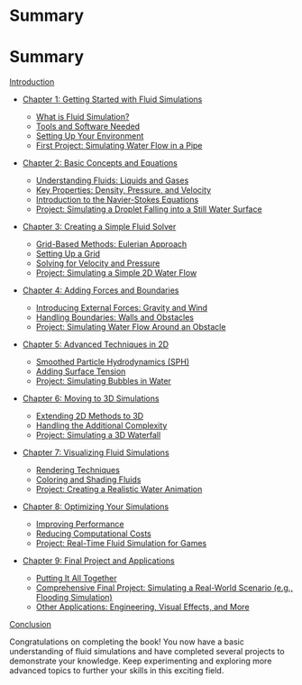 # Summary

# Summary

[Introduction](README.md)

- [Chapter 1: Getting Started with Fluid Simulations]()
    - [What is Fluid Simulation?]()
    - [Tools and Software Needed]()
    - [Setting Up Your Environment]()
    - [First Project: Simulating Water Flow in a Pipe]()

- [Chapter 2: Basic Concepts and Equations]()
    - [Understanding Fluids: Liquids and Gases]()
    - [Key Properties: Density, Pressure, and Velocity]()
    - [Introduction to the Navier-Stokes Equations]()
    - [Project: Simulating a Droplet Falling into a Still Water Surface]()

- [Chapter 3: Creating a Simple Fluid Solver](Eulerian%20Fluid%20in%202D.md)
    - [Grid-Based Methods: Eulerian Approach]()
    - [Setting Up a Grid]()
    - [Solving for Velocity and Pressure]()
    - [Project: Simulating a Simple 2D Water Flow]()

- [Chapter 4: Adding Forces and Boundaries]()
    - [Introducing External Forces: Gravity and Wind]()
    - [Handling Boundaries: Walls and Obstacles]()
    - [Project: Simulating Water Flow Around an Obstacle]()

- [Chapter 5: Advanced Techniques in 2D]()
    - [Smoothed Particle Hydrodynamics (SPH)]()
    - [Adding Surface Tension]()
    - [Project: Simulating Bubbles in Water]()

- [Chapter 6: Moving to 3D Simulations]()
    - [Extending 2D Methods to 3D]()
    - [Handling the Additional Complexity]()
    - [Project: Simulating a 3D Waterfall]()

- [Chapter 7: Visualizing Fluid Simulations]()
    - [Rendering Techniques]()
    - [Coloring and Shading Fluids]()
    - [Project: Creating a Realistic Water Animation]()

- [Chapter 8: Optimizing Your Simulations]()
    - [Improving Performance]()
    - [Reducing Computational Costs]()
    - [Project: Real-Time Fluid Simulation for Games]()

- [Chapter 9: Final Project and Applications]()
    - [Putting It All Together]()
    - [Comprehensive Final Project: Simulating a Real-World Scenario (e.g., Flooding Simulation)]()
    - [Other Applications: Engineering, Visual Effects, and More]()

[Conclusion](CONCLUSION.md)

Congratulations on completing the book! You now have a basic understanding of fluid simulations and have completed several projects to demonstrate your knowledge. Keep experimenting and exploring more advanced topics to further your skills in this exciting field.
